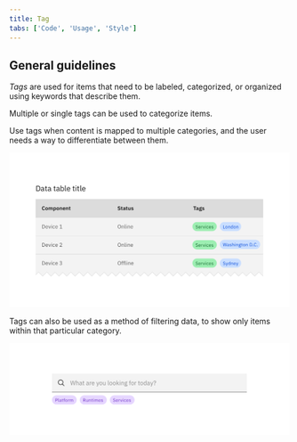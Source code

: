 ```yaml
---
title: Tag
tabs: ['Code', 'Usage', 'Style']
---
```


## General guidelines

_Tags_ are used for items that need to be labeled, categorized, or organized using keywords that describe them.


Multiple or single tags can be used to categorize items.

Use tags when content is mapped to multiple categories, and the user needs a way to differentiate between them.

<image-component cols="8">

![Example of tags in a data table.](images/tag-usage-2.png)

</image-component>


Tags can also be used as a method of filtering data, to show only items within that particular category.

<image-component cols="8">

![Example of tags in search.](images/tag-usage-1.png)

</image-component>